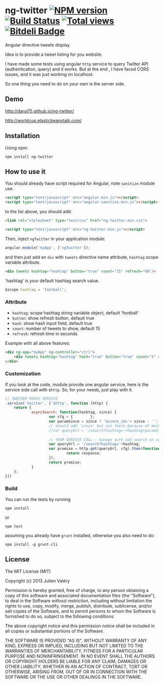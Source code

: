 ng-twitter [![NPM version](https://badge.fury.io/js/ng-twitter.png)](http://badge.fury.io/js/ng-twitter) [![Build Status](https://travis-ci.org/darul75/ng-twitter.png?branch=master)](https://travis-ci.org/darul75/ng-twitter) [![Total views](https://sourcegraph.com/api/repos/github.com/darul75/ng-twitter/counters/views.png)](https://sourcegraph.com/github.com/darul75/ng-twitter) [![Bitdeli Badge](https://d2weczhvl823v0.cloudfront.net/darul75/ng-twitter/trend.png)](https://bitdeli.com/free "Bitdeli Badge")
=====================

Angular directive tweets display.

Idea is to provide a tweet listing for you website.

I have made some tests using angular `http` service to query Twitter API (authentication, query) and it works. But at the end
, I have faced CORS issues, and it was just working on localhost.

So one thing you need to do on your own is the server side.

Demo
-------------

http://darul75.github.io/ng-twitter/

http://worldcup.elasticbeanstalk.com/

Installation
------------

Using npm:

```
npm install ng-twitter
```

How to use it
-------------

You should already have script required for Angular, note `sanitize` module use.

```html
<script type="text/javascript" src="angular.min.js"></script>
<script type="text/javascript" src="angular-sanitize.min.js"></script>
```

to the list above, you should add:

```html
<link rel="stylesheet" type="text/css" href="ng-twitter.min.css">
```

```html
<script type="text/javascript" src="ng-twitter.min.js"></script>
```

Then, inject `ngTwitter` in your application module:

```javascript
angular.module('myApp', ['ngTwitter']);
```

and then just add an `div` with `tweets` directive name attribute, `hashtag` scope variable attribute.

```html
<div tweets hashtag="hashtag" button="true" count="15" refresh="60"/>
```

'hashtag' is your default hashtag search value.

```javascript
$scope.hashtag = 'football';
```

### Attribute

* `hashtag`: scope hashtag string variable object, default 'football'
* `button`: show refresh button, default true
* `hash`: show hash input field, default true
* `count`: number of tweets to show, default 15
* `refresh`: refresh time in seconds

Example with all above features:

```html
<div ng-app="myApp" ng-controller="ctrl">
	<div tweets hashtag="hashtag" hash="true" button="true" count="5" refresh="10"/>
</div>
```

### Customization

If you look at the code, module provide one angular service, here is the service side call with `$http`. So, for your needs, just play with it.
```javascript
// TWEETER PROXY SERVICE
.service('twitter', ['$http', function (http) {                        
	return {
	        asyncSearch: function(hashtag, since) {
	                var cfg = {        };
	                var paramSince = since ? '&since_id='+ since : '';
	                // should add 'since' but not there because of mock
	                //var queryUrl = '/search?hashtag='+hashtag+paramSince;
	                
	                // YOUR SERVICE CALL : manage auth and search on server side
	                var queryUrl = '/search?hashtag='+hashtag;
	                var promise = http.get(queryUrl, cfg).then(function (response) {
	                        return response;
	                });
	                return promise;
	        }
	};
}])
```

### Build

You can run the tests by running

```
npm install
```
or
```
npm test
```

assuming you already have `grunt` installed, otherwise you also need to do:

```
npm install -g grunt-cli
```

## License

The MIT License (MIT)

Copyright (c) 2013 Julien Valéry

Permission is hereby granted, free of charge, to any person obtaining a copy
of this software and associated documentation files (the "Software"), to deal
in the Software without restriction, including without limitation the rights
to use, copy, modify, merge, publish, distribute, sublicense, and/or sell
copies of the Software, and to permit persons to whom the Software is
furnished to do so, subject to the following conditions:

The above copyright notice and this permission notice shall be included in
all copies or substantial portions of the Software.

THE SOFTWARE IS PROVIDED "AS IS", WITHOUT WARRANTY OF ANY KIND, EXPRESS OR
IMPLIED, INCLUDING BUT NOT LIMITED TO THE WARRANTIES OF MERCHANTABILITY,
FITNESS FOR A PARTICULAR PURPOSE AND NONINFRINGEMENT. IN NO EVENT SHALL THE
AUTHORS OR COPYRIGHT HOLDERS BE LIABLE FOR ANY CLAIM, DAMAGES OR OTHER
LIABILITY, WHETHER IN AN ACTION OF CONTRACT, TORT OR OTHERWISE, ARISING FROM,
OUT OF OR IN CONNECTION WITH THE SOFTWARE OR THE USE OR OTHER DEALINGS IN
THE SOFTWARE.




